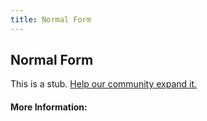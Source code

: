 ```yaml
---
title: Normal Form
---
```


## Normal Form

This is a stub. [Help our community expand it.](https://github.com/freeCodeCamp/guide-articles/tree/master/articles/Computer-Science/Databases/Normal-Form/index.md)

<!-- The article goes here, in GitHub-flavored Markdown. Feel free to add YouTube videos, images, and CodePen/JSBin embeds  -->

#### More Information:
<!-- Please add any articles you think might be helpful to read before writing the article -->


